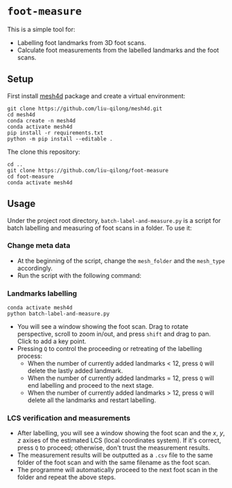 # `foot-measure`

This is a simple tool for:

- Labelling foot landmarks from 3D foot scans.
- Calculate foot measurements from the labelled landmarks and the foot scans.

## Setup

First install [mesh4d](https://github.com/liu-qilong/mesh4d) package and create a virtual environment:

```
git clone https://github.com/liu-qilong/mesh4d.git
cd mesh4d
conda create -n mesh4d
conda activate mesh4d
pip install -r requirements.txt
python -m pip install --editable .
```

The clone this repository:

```
cd ..
git clone https://github.com/liu-qilong/foot-measure
cd foot-measure
conda activate mesh4d
```

## Usage

Under the project root directory, `batch-label-and-measure.py` is a script for batch labelling and measuring of foot scans in a folder. To use it:

### Change meta data

- At the beginning of the script, change the `mesh_folder` and the `mesh_type` accordingly.
- Run the script with the following command:

### Landmarks labelling

```
conda activate mesh4d
python batch-label-and-measure.py
```

- You will see a window showing the foot scan. Drag to rotate perspective, scroll to zoom in/out, and press `shift` and drag to pan. Click to add a key point.
- Pressing `Q` to control the proceeding or retreating of the labelling process:
    - When the number of currently added landmarks < 12, press `Q` will delete the lastly added landmark.
    - When the number of currently added landmarks = 12, press `Q` will end labelling and proceed to the next stage.
    - When the number of currently added landmarks > 12, press `Q` will delete all the landmarks and restart labelling.

### LCS verification and measurements

- After labelling, you will see a window showing the foot scan and the $x$, $y$, $z$ axises of the estimated LCS (local coordinates system). If it's correct, press `Q` to proceed; otherwise, don't trust the measurement results.
- The measurement results will be outputted as a `.csv` file to the same folder of the foot scan and with the same filename as the foot scan.
- The programme will automatically proceed to the next foot scan in the folder and repeat the above steps.